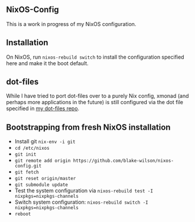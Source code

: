 ## NixOS-Config

This is a work in progress of my NixOS configuration.

## Installation
On NixOS, run `nixos-rebuild switch` to install the configuration specified here
and make it the boot default.

## dot-files
While I have tried to port dot-files over to a purely Nix config, xmonad (and
perhaps more applications in the future) is still configured via the dot file
specified in [my dot-files repo](https://github.com/blake-wilson/dot-files).

## Bootstrapping from fresh NixOS installation
* Install git `nix-env -i git`
* `cd /etc/nixos`
* `git init`
* `git remote add origin https://github.com/blake-wilson/nixos-config.git`
* `git fetch`
* `git reset origin/master`
* `git submodule update`
* Test the system configuration via `nixos-rebuild test -I nixpkgs=nixpkgs-channels`
* Switch system configuration: `nixos-rebuild switch -I nixpkgs=nixpkgs-channels`
* `reboot`
